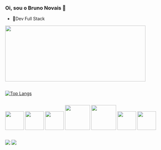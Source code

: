 ### Oi, sou o Bruno Novais 👋


- 🔭Dev Full Stack

<div align-item=center>
 <a href="https://github.com/NovaisBrunoo">
  <img width="450em" height="180em" src="https://github-readme-stats-sigma-five.vercel.app/api?username=NovaisBrunoo&show_icons=true&theme=nightowl&include_all_commits=true&count_private=true&custom_title=Bruno%20Roza%20%27s%20GitHub%20Stats"/>
  
</div>
 
 ##
 
 [![Top Langs](https://github-readme-stats.vercel.app/api/top-langs/?username=NovaisBrunoo)](https://github.com/anuraghazra/github-readme-stats)

##

<div>
            <img  height="60em"src="https://cdn.jsdelivr.net/gh/devicons/devicon/icons/javascript/javascript-plain.svg" />
            <img height="60em" src="https://cdn.jsdelivr.net/gh/devicons/devicon/icons/html5/html5-original.svg" />
            <img height="60em" src="https://cdn.jsdelivr.net/gh/devicons/devicon/icons/css3/css3-original.svg" />
            <img height="80em"src="https://cdn.jsdelivr.net/gh/devicons/devicon/icons/nodejs/nodejs-original-wordmark.svg" />
            <img height="80em" src="https://cdn.jsdelivr.net/gh/devicons/devicon/icons/npm/npm-original-wordmark.svg" />
             <img height="60em"src="https://cdn.jsdelivr.net/gh/devicons/devicon/icons/postgresql/postgresql-original-wordmark.svg" />
            <img height="60em" src="https://cdn.jsdelivr.net/gh/devicons/devicon/icons/react/react-original-wordmark.svg" />
</div>

 ##
 
<div >
<a href = "mailto:melchraiol@hotmail.com"><img src="https://img.shields.io/badge/Hotmail-D14836?style=for-the-badge&logo=gmail&logoColor=white" target="_blank"></a>
<a href="https://www.linkedin.com/in/melch-raiol-202a0b24a/" target="_blank"><img src="https://img.shields.io/badge/-LinkedIn-%230077B5?style=for-the-badge&logo=linkedin&logoColor=white" target="_blank"></a>
</div>
